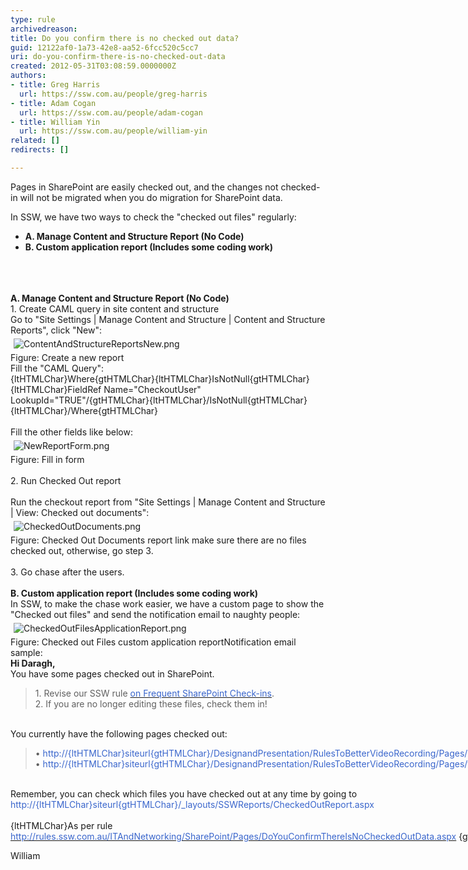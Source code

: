 ```yaml
---
type: rule
archivedreason: 
title: Do you confirm there is no checked out data?
guid: 12122af0-1a73-42e8-aa52-6fcc520c5cc7
uri: do-you-confirm-there-is-no-checked-out-data
created: 2012-05-31T03:08:59.0000000Z
authors:
- title: Greg Harris
  url: https://ssw.com.au/people/greg-harris
- title: Adam Cogan
  url: https://ssw.com.au/people/adam-cogan
- title: William Yin
  url: https://ssw.com.au/people/william-yin
related: []
redirects: []

---
```



<p>Pages in SharePoint are easily checked out, and the changes not checked-in will not be migrated when you do migration for SharePoint data.</p>
<p>In SSW, we have two ways to check the &quot;checked out files&quot; regularly&#58;</p>
<ul><li><strong>A. Manage Content and Structure Report (No Code)</strong></li>
<li><strong><strong>B. Custom application report (Includes some coding work)</strong></strong></li></ul>
<br><excerpt class='endintro'></excerpt><br>
​ <div><strong>A. Manage Content and Structure Report (No Code)</strong></div>
<div>1. Create CAML query in site content and structure</div>
<div>Go to &quot;Site Settings | Manage Content and Structure | Content and Structure Reports&quot;, click &quot;New&quot;&#58;</div>
<div><img class="ssw-rteStyle-ImageArea" alt="ContentAndStructureReportsNew.png" src="/ITAndNetworking/SharePointMigration/PublishingImages/ContentAndStructureReportsNew.png" style="margin&#58;5px;" /></div>
<span class="ssw-rteStyle-FigureNormal">Figure&#58; Create a new report</span> <div><span>Fill the</span><span>&#160;&quot;CAML Query&quot;&#58;</span> <div class="ssw-rteStyle-CodeArea">{ltHTMLChar}Where{gtHTMLChar}{ltHTMLChar}IsNotNull{gtHTMLChar}{ltHTMLChar}FieldRef Name=&quot;CheckoutUser&quot; LookupId=&quot;TRUE&quot;/{gtHTMLChar}{ltHTMLChar}/IsNotNull{gtHTMLChar}{ltHTMLChar}/Where{gtHTMLChar}</div>
<div>&#160;</div></div>
<div>Fill the other fields like below&#58;</div>
<div><img class="ssw-rteStyle-ImageArea" alt="NewReportForm.png" src="/ITAndNetworking/SharePointMigration/PublishingImages/NewReportForm.png" style="margin&#58;5px;" /></div>
<div><span class="ssw-rteStyle-FigureNormal">Figure&#58; Fill in form</span><br></div>
<span class="ssw-rteStyle-FigureNormal"></span><div><br>2. Run Checked Out report</div>
<div>&#160;</div>
<div>Run the checkout report from &quot;Site Settings | Manage Content and Structure | View&#58; Checked out documents&quot;&#58;</div>
<div><img class="ssw-rteStyle-ImageArea" alt="CheckedOutDocuments.png" src="/ITAndNetworking/SharePointMigration/PublishingImages/CheckedOutDocuments.png" style="margin&#58;5px;" /><br></div>
<span class="ssw-rteStyle-FigureNormal">Figure&#58; Checked Out Documents report link</span> make sure there are no files checked out, otherwise, go step 3. <div><br>3. Go chase after the users.</div>
<div><br></div>
<div><strong>B. Custom application report (Includes some coding work)</strong><br>In SSW, to make the chase work easier, we have a custom page to show the &quot;Checked out files&quot; and send the notification email to naughty people&#58;</div>
<div><img class="ssw-rteStyle-ImageArea" alt="CheckedOutFilesApplicationReport.png" src="/ITAndNetworking/SharePointMigration/PublishingImages/CheckedOutFilesApplicationReport.png" style="margin&#58;5px;" /></div>
<span class="ssw-rteStyle-FigureNormal">Figure&#58; Checked out Files custom application </span><span class="ssw-rteStyle-FigureNormal">report</span><span class="ssw-rteStyle-FigureNormal"></span><span class="ssw-rteStyle-FigureNormal">Notification</span><span class="ssw-rteStyle-FigureNormal">&#160;email sample&#58; </span><div class="ssw-rteStyle-GreyBox" style="width&#58;862px;height&#58;344px;"><div><strong>Hi Daragh, </strong></div>
<div>You have some pages checked out in SharePoint. </div>
<blockquote dir="ltr" style="margin-right&#58;0px;"><div>1. Revise our SSW rule <a href="/ITAndNetworking/SharePoint/Pages/DoYouConfirmThereIsNoCheckedOutData.aspx"><font color="#3a66cc">on Frequent SharePoint Check-ins</font></a>.<br>2. If you are no longer editing these files, check them in! </div></blockquote>
<div>&#160;</div>
<div></div>
<div></div>
<div>You currently have the following pages checked out&#58; </div>
<blockquote dir="ltr"><div>• <a><font color="#3a66cc">http&#58;//{ltHTMLChar}siteurl{gtHTMLChar}/DesignandPresentation/RulesToBetterVideoRecording/Pages/Default.aspx</font></a><br>• <a><font color="#3a66cc">http&#58;//{ltHTMLChar}siteurl{gtHTMLChar}/DesignandPresentation/RulesToBetterVideoRecording/Pages/testing-rule.aspx</font></a></div></blockquote>
<div><br>Remember, you can check which files you have checked out at any time by going to <a><font color="#3a66cc">http&#58;//{ltHTMLChar}siteurl{gtHTMLChar}/_layouts/<span>SSWReports/CheckedOutReport.aspx</span></font></a></div>
<div><br>{ltHTMLChar}As per rule <a href="/ITAndNetworking/SharePoint/Pages/DoYouConfirmThereIsNoCheckedOutData.aspx"><font color="#3a66cc">http&#58;//rules.ssw.com.au/ITAndNetworking/SharePoint/Pages/DoYouConfirmThereIsNoCheckedOutData.aspx</font></a> {gtHTMLChar}</div>
<p>William </p></div>
<p>&#160;&#160;&#160;</p>


